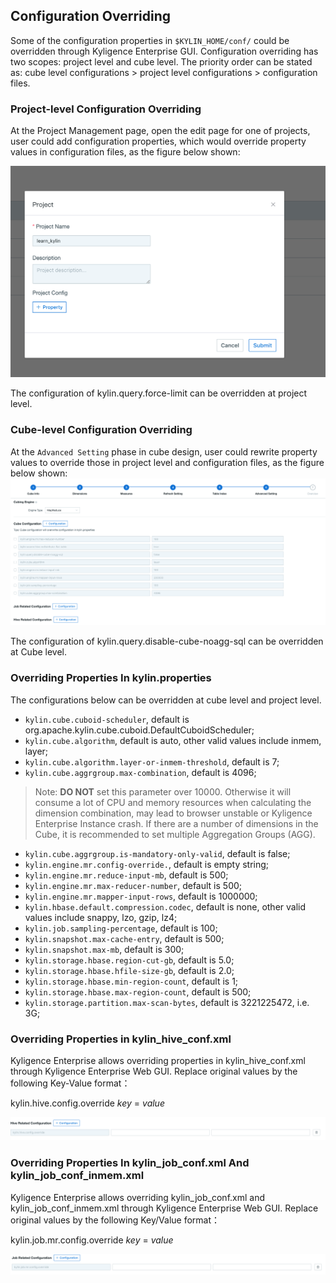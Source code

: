## Configuration Overriding

Some of the configuration properties in `$KYLIN_HOME/conf/` could be overridden through Kyligence Enterprise GUI. Configuration overriding has two scopes: project level and cube level. The priority order can be stated as: cube level configurations > project level configurations > configuration files.  

### Project-level Configuration Overriding

At the Project Management page, open the edit page for one of projects, user could add configuration properties, which would override property values in configuration files, as the figure below shown: 

![override_project](images/override_project.en.png)

The configuration of kylin.query.force-limit can be overridden at project level.

### Cube-level Configuration Overriding

At the `Advanced Setting` phase in cube design, user could rewrite property values to override those in project level and configuration files, as the figure below shown: ![override](images/override_cube.en.png)

The configuration of kylin.query.disable-cube-noagg-sql can be overridden at Cube level.

### Overriding Properties In kylin.properties

The configurations below can be overridden at cube level and project level.



- `kylin.cube.cuboid-scheduler`, default is org.apache.kylin.cube.cuboid.DefaultCuboidScheduler;
- `kylin.cube.algorithm`, default is auto, other valid values include inmem, layer;
- `kylin.cube.algorithm.layer-or-inmem-threshold`, default is 7;
- `kylin.cube.aggrgroup.max-combination`, default is 4096;

> Note: **DO NOT** set this parameter over 10000. Otherwise it will consume a lot of CPU and memory resources when calculating the dimension combination, may lead to browser unstable or Kyligence Enterprise Instance crash. If there are a number of dimensions in the Cube, it is recommended to set multiple Aggregation Groups (AGG). 

- `kylin.cube.aggrgroup.is-mandatory-only-valid`, default is false;
- `kylin.engine.mr.config-override.`, default is empty string;
- `kylin.engine.mr.reduce-input-mb`, default is 500;
- `kylin.engine.mr.max-reducer-number`, default is 500;
- `kylin.engine.mr.mapper-input-rows`, default is 1000000;
- `kylin.hbase.default.compression.codec`, default is none, other valid values include snappy, lzo, gzip, lz4;
- `kylin.job.sampling-percentage`, default is 100;
- `kylin.snapshot.max-cache-entry`, default is 500;
- `kylin.snapshot.max-mb`, default is 300;
- `kylin.storage.hbase.region-cut-gb`, default is 5.0;
- `kylin.storage.hbase.hfile-size-gb`, default is 2.0;
- `kylin.storage.hbase.min-region-count`, default is 1;
- `kylin.storage.hbase.max-region-count`, default is 500;
- `kylin.storage.partition.max-scan-bytes`, default is 3221225472, i.e. 3G;


### Overriding Properties in kylin_hive_conf.xml

Kyligence Enterprise allows overriding properties in kylin_hive_conf.xml through Kyligence Enterprise Web GUI. Replace original values by the following Key-Value format：

kylin.hive.config.override *key* = *value*

![override_cube](images/override_hive.en.png)

### Overriding Properties In kylin_job_conf.xml And kylin_job_conf_inmem.xml

Kyligence Enterprise allows overriding kylin_job_conf.xml and kylin_job_conf_inmem.xml through Kyligence Enterprise Web GUI. Replace original values by the following Key/Value format：

kylin.job.mr.config.override *key* = *value*

![override_cube](images/override_job.en.png)
